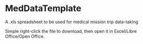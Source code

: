 # MedDataTemplate
A .xls spreadsheet to be used for medical mission trip data-taking

Simple right-click the file to download, then open it in Excel/Libre Office/Open Office.
